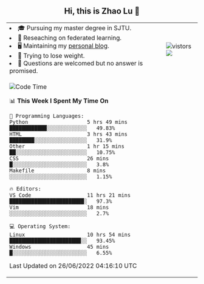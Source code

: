 <h2 align="center"> Hi, this is Zhao Lu 👋</h2>

<table style="overflow:hidden;">
    <tr> 
        <td>
            <li>🎓 Pursuing my master degree in SJTU.</li>
            <li>🌱 Reseaching on federated learning.</li>
            <li>🖥️ Maintaining my <a href="https://ifarewell.xyz">personal blog</a>.</li>
            <li>💪 Trying to lose weight.</li>
            <li>💬 Questions are welcomed but no answer is promised.</li> 
        </td>
        <td>
            <img src="https://visitor-badge.glitch.me/badge?page_id=ifarewell" alt="vistors" />
        <br>
          <img src="https://github-readme-stats.vercel.app/api?username=ifarewell&theme=graywhite&hide=prs,contribs&show_icons=true&hide_border=true&icon_color=CE1D2D&text_color=718096&bg_color=ffffff&hide_title=true" />
        </td>
    </tr>
    <tr>
        <td colspan="2">
            
<!--START_SECTION:waka-->
![Code Time](http://img.shields.io/badge/Code%20Time-212%20hrs%2024%20mins-blue)

📊 **This Week I Spent My Time On** 

```text
💬 Programming Languages: 
Python                   5 hrs 49 mins       ████████████░░░░░░░░░░░░░   49.83% 
HTML                     3 hrs 43 mins       ████████░░░░░░░░░░░░░░░░░   31.9% 
Other                    1 hr 15 mins        ██░░░░░░░░░░░░░░░░░░░░░░░   10.75% 
CSS                      26 mins             █░░░░░░░░░░░░░░░░░░░░░░░░   3.8% 
Makefile                 8 mins              ░░░░░░░░░░░░░░░░░░░░░░░░░   1.15%

🔥 Editors: 
VS Code                  11 hrs 21 mins      ████████████████████████░   97.3% 
Vim                      18 mins             ░░░░░░░░░░░░░░░░░░░░░░░░░   2.7%

💻 Operating System: 
Linux                    10 hrs 54 mins      ███████████████████████░░   93.45% 
Windows                  45 mins             █░░░░░░░░░░░░░░░░░░░░░░░░   6.55%

```


 Last Updated on 26/06/2022 04:16:10 UTC
<!--END_SECTION:waka-->
            
</td></tr>
</table>

